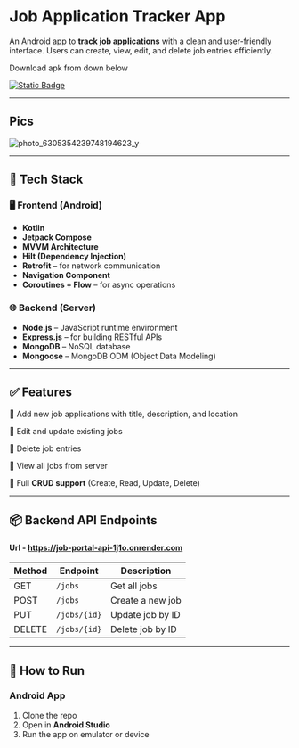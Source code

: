 # Job Application Tracker App

An Android app to **track job applications** with a clean and user-friendly interface. Users can create, view, edit, and delete job entries efficiently.

Download apk from down below

[![Static Badge](https://img.shields.io/badge/Download%20apk-black?logo=Android)](https://github.com/shalenMathew/Job-Portal-App/releases)

---
## Pics

![photo_6305354239748194623_y](https://github.com/user-attachments/assets/205e2ce8-5d37-4402-bade-f9f443775451) 

---

## 🔧 Tech Stack

### 🖥️ Frontend (Android)
- **Kotlin**
- **Jetpack Compose**
- **MVVM Architecture**
- **Hilt (Dependency Injection)**
- **Retrofit** – for network communication
- **Navigation Component**
- **Coroutines + Flow** – for async operations

### 🌐 Backend (Server)
- **Node.js** – JavaScript runtime environment
- **Express.js** – for building RESTful APIs
- **MongoDB** – NoSQL database
- **Mongoose** – MongoDB ODM (Object Data Modeling)

---

## ✅ Features

 🔹 Add new job applications with title, description, and location
 
 🔹 Edit and update existing jobs
 
 🔹 Delete job entries
 
 🔹 View all jobs from server
 
 🔹 Full **CRUD support** (Create, Read, Update, Delete)


---

## 📦 Backend API Endpoints

#### Url - https://job-portal-api-1j1o.onrender.com

| Method | Endpoint       | Description          |
|--------|----------------|----------------------|
| GET    | `/jobs`        | Get all jobs         |
| POST   | `/jobs`        | Create a new job     |
| PUT    | `/jobs/{id}`   | Update job by ID     |
| DELETE | `/jobs/{id}`   | Delete job by ID     |

---

## 🚀 How to Run

### Android App
1. Clone the repo
2. Open in **Android Studio**
3. Run the app on emulator or device

